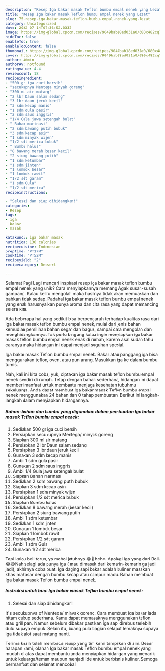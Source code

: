 ```yaml
---
description: "Resep Iga bakar masak Teflon bumbu empal nenek yang Lezat"
title: "Resep Iga bakar masak Teflon bumbu empal nenek yang Lezat"
slug: 75-resep-iga-bakar-masak-teflon-bumbu-empal-nenek-yang-lezat
category: Uncategorized
date: 2022-07-14T07:36:52.833Z
image: https://img-global.cpcdn.com/recipes/9049bab18ed031a0/680x482cq70/iga-bakar-masak-teflon-bumbu-empal-nenek-foto-resep-utama.jpg
hideToc: false
enableToc: true
enableTocContent: false
thumbnail: https://img-global.cpcdn.com/recipes/9049bab18ed031a0/680x482cq70/iga-bakar-masak-teflon-bumbu-empal-nenek-foto-resep-utama.jpg
cover: https://img-global.cpcdn.com/recipes/9049bab18ed031a0/680x482cq70/iga-bakar-masak-teflon-bumbu-empal-nenek-foto-resep-utama.jpg
author: Admin
authorAv: notfound
ratingvalue: 4.4
reviewcount: 18
recipeingredient:
- "500 gr iga cuci bersih"
- "secukupnya Mentega minyak goreng"
- "300 ml air matang"
- "2 lbr Daun salam sedang"
- "3 lbr daun jeruk kecil"
- "3 sdm kecap manis"
- "1 sdm gula pasir"
- "2 sdm saus inggris"
- "1/4 Gula jawa setengah bulat"
- " Bahan marinasi"
- "2 sdm bawang putih bubuk"
- "3 sdm kecap asin"
- "1 sdm minyak wijen"
- "1/2 sdt merica bubuk"
- " Bumbu halus"
- "8 bawang merah besar kecil"
- "2 siung bawang putih"
- "1 sdm ketumbar"
- "1 sdm jinten"
- "1 lombok besar"
- "1 lombok rawit"
- "1/2 sdt garam"
- "1 sdm Gula"
- "1/2 sdt merica"
recipeinstructions:

- "Selesai dan siap dihidangkan!"
categories:
- Resep
tags:
- iga
- bakar
- masak

katakunci: iga bakar masak 
nutrition: 136 calories
recipecuisine: Indonesian
preptime: "PT27M"
cooktime: "PT52M"
recipeyield: "2"
recipecategory: Dessert

---
```



Selamat Pagi Lagi mencari inspirasi resep iga bakar masak teflon bumbu empal nenek yang unik? Cara menyiapkannya memang Agak susah-susah gampang. Kalau keliru mengolah maka hasilnya tidak akan memuaskan dan bahkan tidak sedap. Padahal iga bakar masak teflon bumbu empal nenek yang enak harusnya kan punya aroma dan cita rasa yang dapat memancing selera kita.


Ada beberapa hal yang sedikit bisa berpengaruh terhadap kualitas rasa dari iga bakar masak teflon bumbu empal nenek, mulai dari jenis bahan, kemudian pemilihan bahan segar dan bagus, sampai cara mengolah dan menghidangkannya. Tak perlu bingung kalau ingin menyiapkan iga bakar masak teflon bumbu empal nenek enak di rumah, karena asal sudah tahu caranya maka hidangan ini dapat menjadi suguhan spesial.

Iga bakar masak Teflon bumbu empal nenek. Bakar atau panggang iga bisa menggunakan teflon, oven, atau pun arang. Masukkan iga ke dalam bumbu tumis.


Nah, kali ini kita coba, yuk, ciptakan iga bakar masak teflon bumbu empal nenek sendiri di rumah. Tetap dengan bahan sederhana, hidangan ini dapat memberi manfaat untuk membantu menjaga kesehatan tubuhmu sekeluarga. Anda dapat membuat Iga bakar masak Teflon bumbu empal nenek menggunakan 24 bahan dan 0 tahap pembuatan. Berikut ini langkah-langkah dalam menyiapkan hidangannya.

<!--inarticleads1-->

##### Bahan-bahan dan bumbu yang digunakan dalam pembuatan Iga bakar masak Teflon bumbu empal nenek:

1. Sediakan 500 gr iga cuci bersih
1. Persiapkan secukupnya Mentega/ minyak goreng
1. Siapkan 300 ml air matang
1. Persiapkan 2 lbr Daun salam sedang
1. Persiapkan 3 lbr daun jeruk kecil
1. Gunakan 3 sdm kecap manis
1. Ambil 1 sdm gula pasir
1. Gunakan 2 sdm saus inggris
1. Ambil 1/4 Gula jawa setengah bulat
1. Siapkan  Bahan marinasi
1. Sediakan 2 sdm bawang putih bubuk
1. Siapkan 3 sdm kecap asin
1. Persiapkan 1 sdm minyak wijen
1. Persiapkan 1/2 sdt merica bubuk
1. Siapkan  Bumbu halus
1. Sediakan 8 bawang merah (besar kecil)
1. Persiapkan 2 siung bawang putih
1. Ambil 1 sdm ketumbar
1. Sediakan 1 sdm jinten
1. Gunakan 1 lombok besar
1. Siapkan 1 lombok rawit
1. Persiapkan 1/2 sdt garam
1. Ambil 1 sdm Gula
1. Gunakan 1/2 sdt merica


Tapi kalau beli terus, ya mahal jatuhnya 😂🙊 hehe. Apalagi iga yang dari Bali. 😂😅Nah selagi ada punya iga ( mau dimasak dari kemarin-kemarin ga jadi jadi), akhirnya coba buat. Iga daging sapi bakar adalah kuliner masakan khas makasar dengan bumbu kecap atau campur madu. Bahan membuat Iga bakar masak Teflon bumbu empal nenek. 

<!--inarticleads2-->

##### Instruksi untuk buat Iga bakar masak Teflon bumbu empal nenek:


1. Selesai dan siap dihidangkan!

It&#39;s secukupnya of Mentega/ minyak goreng. Cara membuat iga bakar lada hitam cukup sederhana. Kamu dapat memasaknya menggunakan teflon atau grill pan. Namun sebelum dibakar pastikan iga sapi direbus terlebih dulu supaya empuk. Selain itu, buang pula bagian selaput lemaknya supaya iga tidak alot saat matang nanti. 

Terima kasih telah membaca resep yang tim kami tampilkan di sini. Besar harapan kami, olahan Iga bakar masak Teflon bumbu empal nenek yang mudah di atas dapat membantu anda menyiapkan hidangan yang menarik untuk keluarga/teman maupun menjadi ide untuk berbisnis kuliner. Semoga bermanfaat dan selamat mencoba!
